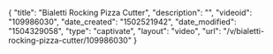 {
    "title": "Bialetti Rocking Pizza Cutter",
    "description": "",
    "videoid": "109986030",
    "date_created": "1502521942",
    "date_modified": "1504329058",
    "type": "captivate",
    "layout": "video",
    "url": "\/v\/bialetti-rocking-pizza-cutter\/109986030"
}